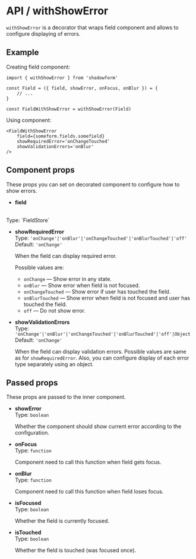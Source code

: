 # API / withShowError

`withShowError` is a decorator that wraps field component 
and allows to configure displaying of errors.

## Example

Creating field component:

```
import { withShowError } from 'shadowform'

const Field = ({ field, showError, onFocus, onBlur }) = {
    // ...
}

const FieldWithShowError = withShowError(Field)
```

Using component:

```
<FieldWithShowError
    field={someform.fields.somefield}
    showRequiredError='onChangeTouched'
    showValidationErrors='onBlur'
/>
```

## Component props

These props you can set on decorated component to configure how to show errors.

- **field**
<br/>
Type: `FieldStore`

- **showRequiredError**
  <br/>
  Type: `'onChange'|'onBlur'|'onChangeTouched'|'onBlurTouched'|'off'`
  <br/>
  Default: `'onChange'`
  
  When the field can display required error.
  
  Possible values are:
  
  - `onChange` &mdash; Show error in any state.
  - `onBlur` &mdash; Show error when field is not focused.
  - `onChangeTouched` &mdash; Show error if user has touched the field.
  - `onBlurTouched` &mdash; Show error when field is not focused and user 
    has touched the field.
  - `off` &mdash; Do not show error.

- **showValidationErrors**
  <br/>
  Type: `'onChange'|'onBlur'|'onChangeTouched'|'onBlurTouched'|'off'|Object`
  <br/>
  Default: `'onChange'`
  
  When the field can display validation errors.
  Possible values are same as for `showRequiredError`.
  Also, you can configure display of each error type separately using an object.

## Passed props

These props are passed to the inner component.

- **showError**
  <br/>
  Type: `boolean`
  
  Whether the component should show current error according to the configuration.

- **onFocus**
  <br/>
  Type: `function`
  
  Component need to call this function when field gets focus.

- **onBlur**
  <br/>
  Type: `function`
  
  Component need to call this function when field loses focus.

- **isFocused**
  <br/>
  Type: `boolean`
  
  Whether the field is currently focused.

- **isTouched**
  <br/>
  Type: `boolean`
  
  Whether the field is touched (was focused once).
